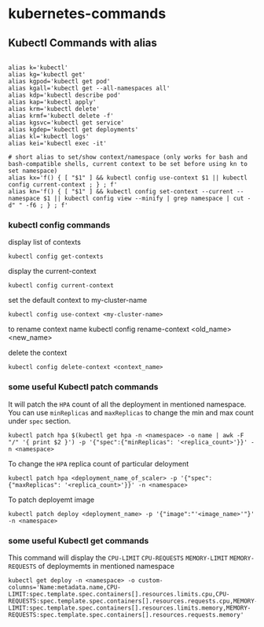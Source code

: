 # kubernetes-commands
## Kubectl Commands with alias

 ```Linux
 
alias k='kubectl'
alias kg='kubectl get'
alias kgpod='kubectl get pod'
alias kgall='kubectl get --all-namespaces all'
alias kdp='kubectl describe pod'
alias kap='kubectl apply'
alias krm='kubectl delete'
alias krmf='kubectl delete -f'
alias kgsvc='kubectl get service'
alias kgdep='kubectl get deployments'
alias kl='kubectl logs'
alias kei='kubectl exec -it'

# short alias to set/show context/namespace (only works for bash and bash-compatible shells, current context to be set before using kn to set namespace) 
alias kx='f() { [ "$1" ] && kubectl config use-context $1 || kubectl config current-context ; } ; f'
alias kn='f() { [ "$1" ] && kubectl config set-context --current --namespace $1 || kubectl config view --minify | grep namespace | cut -d" " -f6 ; } ; f'

```
### kubectl config commands 

display list of contexts
```
kubectl config get-contexts    
```
display the current-context
```
kubectl config current-context
```

set the default context to my-cluster-name
```
kubectl config use-context <my-cluster-name>
```

to rename context name
kubectl config rename-context <old_name> <new_name>

delete the context
```
kubectl config delete-context <context_name>
```

### some useful Kubectl patch commands
It will patch the `HPA` count of all the deployment in mentioned namespace. You can use `minReplicas` and `maxReplicas` to change the min and max count under `spec` section.
```  
kubectl patch hpa $(kubectl get hpa -n <namespace> -o name | awk -F "/" '{ print $2 }') -p '{"spec":{"minReplicas": '<replica_count>'}}' -n <namespace>
```

To change the `HPA` replica count of particular deloyment 
```
kubectl patch hpa <deployment_name_of_scaler> -p '{"spec":{"maxReplicas": '<replica_count>'}}' -n <namespace>
```
To patch deployemt image
```
kubectl patch deploy <deployment_name> -p '{"image":"'<image_name>'"}' -n <namespace>
```

### some useful Kubectl get commands
This command will display the `CPU-LIMIT`   `CPU-REQUESTS`   `MEMORY-LIMIT`   `MEMORY-REQUESTS` of deploymemts in mentioned namespace
```
kubectl get deploy -n <namespace> -o custom-columns='Name:metadata.name,CPU-LIMIT:spec.template.spec.containers[].resources.limits.cpu,CPU-REQUESTS:spec.template.spec.containers[].resources.requests.cpu,MEMORY-LIMIT:spec.template.spec.containers[].resources.limits.memory,MEMORY-REQUESTS:spec.template.spec.containers[].resources.requests.memory'
```